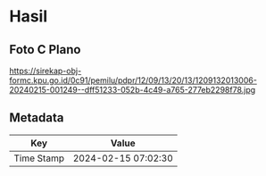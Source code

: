 # Hasil

## Foto C Plano

https://sirekap-obj-formc.kpu.go.id/0c91/pemilu/pdpr/12/09/13/20/13/1209132013006-20240215-001249--dff51233-052b-4c49-a765-277eb2298f78.jpg


## Metadata

| Key        | Value               |
| ---------- | ------------------- |
| Time Stamp | 2024-02-15 07:02:30 |



